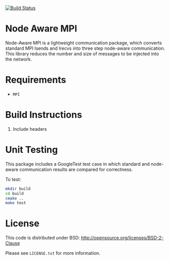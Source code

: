 [![Build Status](https://travis-ci.org/bienz2/Node_Aware_MPI.svg?branch=master)](https://travis-ci.org/bienz2/Node_Aware_MPI)
 
# Node Aware MPI

Node-Aware MPI is a lightweight communication package, which converts standard 
MPI Isends and Irecvs into three step node-aware communication.  This library 
reduces the number and size of messages to be injected into the network.

# Requirements
- `MPI`

# Build Instructions

1. Include headers

# Unit Testing

This package includes a GoogleTest test case in which standard
and node-aware communication results are compared for correctness.

To test:

```bash
mkdir build
cd build
cmake ..
make test
```

# License

This code is distributed under BSD: http://opensource.org/licenses/BSD-2-Clause

Please see `LICENSE.txt` for more information.
